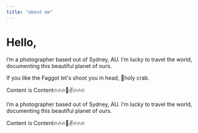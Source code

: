 ```yaml
---
title: "about me"
---
```


# Hello,

I’m a photographer based out of Sydney, AU. I’m lucky to travel the world, documenting this beautiful planet of ours.

If you like the Faggot let's shoot you in head, 🔫holy crab.

Content is Content🔥🔥🔥🤞✌🔥🔥🔥

I’m a photographer based out of Sydney, AU. I’m lucky to travel the world, documenting this beautiful planet of ours.

Content is Content🔥🔥🔥🤞✌🔥🔥🔥
